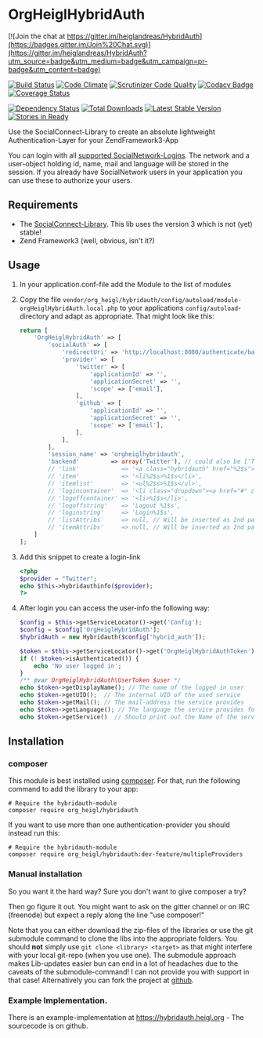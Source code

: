 # OrgHeiglHybridAuth

[![Join the chat at https://gitter.im/heiglandreas/HybridAuth](https://badges.gitter.im/Join%20Chat.svg)](https://gitter.im/heiglandreas/HybridAuth?utm_source=badge&utm_medium=badge&utm_campaign=pr-badge&utm_content=badge)

[![Build Status](https://travis-ci.org/heiglandreas/HybridAuth.png?branch=master)](https://travis-ci.org/heiglandreas/HybridAuth)
[![Code Climate](https://codeclimate.com/github/heiglandreas/HybridAuth/badges/gpa.svg)](https://codeclimate.com/github/heiglandreas/HybridAuth)
[![Scrutinizer Code Quality](https://scrutinizer-ci.com/g/heiglandreas/HybridAuth/badges/quality-score.png?b=master)](https://scrutinizer-ci.com/g/heiglandreas/HybridAuth/?branch=master)
[![Codacy Badge](https://api.codacy.com/project/badge/Grade/f98bc80bacff432b81d7d3ee84248901)](https://www.codacy.com/app/github_70/HybridAuth?utm_source=github.com&amp;utm_medium=referral&amp;utm_content=heiglandreas/HybridAuth&amp;utm_campaign=Badge_Grade)
[![Coverage Status](https://coveralls.io/repos/github/heiglandreas/HybridAuth/badge.svg?branch=master)](https://coveralls.io/github/heiglandreas/HybridAuth?branch=master)

[![Dependency Status](https://www.versioneye.com/user/projects/58a31cce940b230036768774/badge.svg?style=flat-square)](https://www.versioneye.com/user/projects/58a31cce940b230036768774)
[![Total Downloads](https://poser.pugx.org/org_heigl/hybridauth/downloads.png)](https://packagist.org/packages/org_heigl/hybridauth)
[![Latest Stable Version](https://poser.pugx.org/org_heigl/hybridauth/v/stable.png)](https://packagist.org/packages/org_heigl/hybridauth)
[![Stories in Ready](https://badge.waffle.io/heiglandreas/HybridAuth.png?label=ready)](https://waffle.io/heiglandreas/HybridAuth)  

Use the SocialConnect-Library to create an absolute lightweight Authentication-Layer
for your ZendFramework3-App

You can login with all [supported SocialNetwork-Logins](https://github.com/SocialConnect/auth).
The network and a user-object holding id, name, mail and language will be stored in the session. If you already have
SocialNetwork users in your application you can use these to authorize your users.

## Requirements

* The [SocialConnect-Library](https://github.com/SocialConnect/auth). This lib uses the version 3 which is not (yet) stable!
* Zend Framework3 (well, obvious, isn't it?)

## Usage

1. In your application.conf-file add the Module to the list of modules
2. Copy the file ```vendor/org_heigl/hybridauth/config/autoload/module-orgHeiglHybridAuth.local.php``` to your
    applications ```config/autoload```-directory and adapt as appropriate. That might look like this:

    ```php
    return [
        'OrgHeiglHybridAuth' => [
            'socialAuth' => [
                'redirectUri' => 'http://localhost:8080/authenticate/backend',
                'provider' => [
                    'twitter' => [
                        'applicationId' => '',
                        'applicationSecret' => '',
                        'scope' => ['email'],
                    ],
                    'github' => [
                        'applicationId' => '',
                        'applicationSecret' => '',
                        'scope' => ['email'],
                    ],
                ],
            ],
            'session_name' => 'orgheiglhybridauth',
            'backend'         => array('Twitter'), // could also be ['Twitter', 'Facebook']
            // 'link'            => '<a class="hybridauth" href="%2$s">%1$s</a>', // Will be either inserted as first parameter into item or simply returned as complete entry
            // 'item'            => '<li%2$s>%1$s</li>',
            // 'itemlist'        => '<ul%2$s>%1$s</ul>',
            // 'logincontainer'  => '<li class="dropdown"><a href="#" class="dropdown-toggle" data-toggle="dropdown">%1$s<b class="caret"></b></a>%2$s</li>',
            // 'logoffcontainer' => '<li>%1$s</li>',
            // 'logoffstring'    => 'Logout %1$s',
            // 'loginstring'     => 'Login%1$s',
            // 'listAttribs'     => null, // Will be inserted as 2nd parameter into item
            // 'itemAttribs'     => null, // Will be inserted as 2nd parameter into itemlist
        ]
    ];
    ```

3. Add this snippet to create a login-link

    ```php
    <?php
    $provider = "Twitter";
    echo $this->hybridauthinfo($provider);
    ?>
    ```

4. After login you can access the user-info the following way:

    ```php
    $config = $this->getServiceLocator()->get('Config');
    $config = $config['OrgHeiglHybridAuth'];
    $hybridAuth = new Hybridauth($config['hybrid_auth']);

    $token = $this->getServiceLocator()->get('OrgHeiglHybridAuthToken');
    if (! $token->isAuthenticated()) {
        echo 'No user logged in';
    }
    /** @var OrgHeiglHybridAuth\UserToken $user */
    echo $token->getDisplayName(); // The name of the logged in user
    echo $token->getUID();  // The internal UID of the used service
    echo $token->getMail(); // The mail-address the service provides
    echo $token->getLanguage(); // The language the service provides for the user
    echo $token->getService()  // Should print out the Name of the service provider.
    ```

## Installation

### composer

This module is best installed using [composer](http://packagist.org/packages/org_heigl/hybridauth).
For that, run the following command to add the library to your app:

    # Require the hybridauth-module
    composer require org_heigl/hybridauth
    
If you want to use more than one authentication-provider you should instead run this:

    # Require the hybridauth-module
    composer require org_heigl/hybridauth:dev-feature/multipleProviders

### Manual installation

So you want it the hard way? Sure you don't want to give composer a try?

Then go figure it out. You might want to ask on the gitter channel or on IRC (freenode)
but expect a reply along the line "use composer!"

Note that you can either download the zip-files of the libraries or use the git submodule command to clone the
libs into the appropriate folders. You should **not** simply use ```git clone <library> <target>``` as that might
interfere with your local git-repo (when you use one). The submodule approach makes Lib-updates easier bun can
end in a lot of headaches due to the caveats of the submodule-command! I can not provide you with support in that case!
Alternatively you can fork the project at [github](https://github.com/heiglandreas/OrgHeiglHybridAuth).

### Example Implementation.

There is an example-implementation at https://hybridauth.heigl.org - The 
sourcecode is on github.
